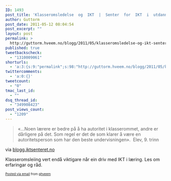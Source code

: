 ```yaml
---
ID: 1493
post_title: 'Klasseromsledelse  og  IKT  |  Senter  for  IKT  i  utdanningen  &#8211;  blogg'
author: Guttorm
post_date: 2011-05-12 08:04:54
post_excerpt: ""
layout: post
permalink: >
  http://guttorm.hveem.no/blogg/2011/05/klasseromsledelse-og-ikt-senter-for-ikt-i-utdanningen-blogg/
published: true
tweetbackscheck:
  - "1310009061"
shorturls:
  - 'a:3:{s:9:"permalink";s:98:"http://guttorm.hveem.no/blogg/2011/05/klasseromsledelse-og-ikt-senter-for-ikt-i-utdanningen-blogg/";s:7:"tinyurl";s:26:"http://tinyurl.com/3qwpvuj";s:4:"isgd";s:19:"http://is.gd/poZbMp";}'
twittercomments:
  - 'a:0:{}'
tweetcount:
  - "0"
tmac_last_id:
  - ""
dsq_thread_id:
  - "349908423"
post_views_count:
  - "1209"
---
```

<div class='posterous_autopost'><div class="posterous_bookmarklet_entry"> <blockquote class="posterous_medium_quote">«...Noen lærere er bedre på å ha autoritet i klasserommet, andre er dårligere på det. Som regel er det de som klarer å være en autoritetsperson som har den beste undervisningen».&nbsp; Elev, 9. trinn</blockquote>    <div class="posterous_quote_citation">via <a href="http://blogg.iktsenteret.no/content/201105/klasseromsledelse-og-ikt-1">blogg.iktsenteret.no</a></div> <p>Klasseromsleiing vert endå viktigare når ein driv med IKT i læring. Les om erfaringar og råd.</p></div>      <p style="font-size: 10px;">  <a href="http://posterous.com">Posted via email</a>   from <a href="http://ghveem.posterous.com/klasseromsledelse-og-ikt-senter-for-ikt-i-utd">ghveem</a>  </p>  </div>